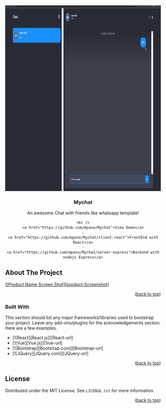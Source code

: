 

<!-- PROJECT LOGO -->
<br />
<div align="center">
  <a href="https://github.com/mpano/Mychat">
    <img src="images/Screenshot.png" alt="Logo" width="1000" height="600">
  </a>

  <h3 align="center">Mychat</h3>

  <p align="center">
    An awesome Chat with friends like whatsapp template!

    <br />
    <a href="https://github.com/mpano/Mychat">View Demo</a>
    ·
    <a href="https://github.com/mpano/Mychat/client-react">FrontEnd with React</a>
    ·
    <a href="https://github.com/mpano/Mychat/server-express">Backend with nodejs Express</a>
  </p>
</div>





<!-- ABOUT THE PROJECT -->
## About The Project

[![Product Name Screen Shot][product-Screenshot]](https://mpanoakim.netlify.app)

<p align="right">(<a href="#readme-top">back to top</a>)</p>



### Built With

This section should list any major frameworks/libraries used to bootstrap your project. Leave any add-ons/plugins for the acknowledgements section. Here are a few examples.

* [![React][React.js]][React-url]
* [![Vue][Vue.js]][Vue-url]
* [![Bootstrap][Bootstrap.com]][Bootstrap-url]
* [![JQuery][JQuery.com]][JQuery-url]

<p align="right">(<a href="#readme-top">back to top</a>)</p>


<!-- LICENSE -->
## License

Distributed under the MIT License. See `LICENSE.txt` for more information.

<p align="right">(<a href="#readme-top">back to top</a>)</p>

